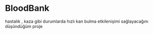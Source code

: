 # BloodBank
hastalık , kaza gibi durumlarda hızlı kan bulma etkilenişimi sağlayacağını düşündüğüm proje
